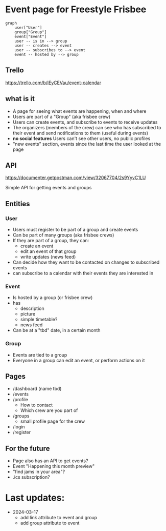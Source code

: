 # Event page for Freestyle Frisbee

```mermaid
graph
	user["User"]
	group["Group"]
	event["Event"]
	user -- is in --> group
	user -- creates --> event
	user -- subscribes to --> event
	event -- hosted by --> group
```

## Trello
https://trello.com/b/iEyCEVau/event-calendar

## what is it
- A page for seeing what events are happening, when and where
- Users are part of a "Group" (aka frisbee crew)
- Users can create events, and subscribe to events to receive updates
- The organizers (members of the crew) can see who has subscribed to their event and send notifications to them (useful during events)
- **no social features** Users can't see other users, no public profiles
- "new events" section, events since the last time the user looked at the page

## API
https://documenter.getpostman.com/view/32067704/2s9YyvC1LU

Simple API for getting events and groups

## Entities

### User
- Users must register to be part of a group and create events
- Can be part of many groups (aka frisbee crews)
- If they are part of a group, they can:
    - create an event
    - edit an event of that group
    - write updates (news feed)
- Can decide how they want to be contacted on changes to subscribed events
- can subscribe to a calendar with their events they are interested in

### Event
- Is hosted by a group (or frisbee crew)
- has
    - description
    - picture
    - simple timetable?
    - news feed
- Can be at a "tbd" date, in a certain month

### Group
- Events are tied to a group
- Everyone in a group can edit an event, or perform actions on it

## Pages
- /dashboard (name tbd)
- /events
- /profile
    - How to contact
    - Which crew are you part of
- /groups
    - small profile page for the crew
- /login
- /register

## For the future
- Page also has an API to get events?
- Event "Happening this month preview"
- "find jams in your area"?
- .ics subscription?

# Last updates:

- 2024-03-17
  - add link attribute to event and group
  - add group attribute to event
